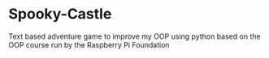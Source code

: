 # Spooky-Castle
 Text based adventure game to improve my OOP using python
 based on the OOP course run by the Raspberry Pi Foundation